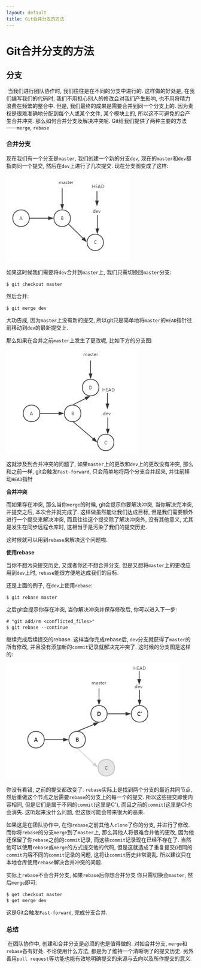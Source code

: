 ```yaml
---
layout: default
title: Git合并分支的方法
---
```


# Git合并分支的方法

## 分支

​	当我们进行团队协作时, 我们往往是在不同的分支中进行的. 这样做的好处是, 在我们编写我们的代码时, 我们不用担心别人的修改会对我们产生影响, 也不用将精力浪费在频繁的整合中. 但是, 我们最终的成果是需要合并到同一个分支上的. 因为责权是很难准确地分配到每个人或某个文件, 某个模块上的, 所以这不可避免的会产生合并冲突. 那么如何合并分支及解决冲突呢. Git给我们提供了两种主要的方法——`merge`, `rebase`

### 合并分支

现在我们有一个分支是`master`,  我们创建一个新的分支`dev`,  现在的`master`和`dev`都指向同一个提交, 然后在`dev`上进行了几次提交. 现在分支图变成了这样:

![1561657491553](pics/graph0.png)

如果这时候我们需要将`dev`合并到`master`上, 我们只需切换回`master`分支:

```
$ git checkout master
```

然后合并:

```
$ git merge dev
```

大功告成, 因为`master`上没有新的提交, 所以git只是简单地将`master`的`HEAD`指针往前移动到`dev`的最新提交上.

那么如果在合并之前`master`上发生了更改呢, 比如下方的分支图:

![分支图](pics/graph1.png)

这就涉及到合并冲突的问题了, 如果`master`上的更改和`dev`上的更改没有冲突, 那么和之前一样, git会触发`Fast-forward`, 只会简单地将两个分支合并起来, 并往前移动`HEAD`指针

**合并冲突**

而如果存在冲突, 那么当你`merge`的时候, git会提示你要解决冲突, 当你解决完冲突, 并提交之后, 本次合并就完成了. 这样做虽然能让我们达成目标, 但是我们需要额外进行一个提交来解决冲突, 而且往往这个提交除了解决冲突外, 没有其他意义, 尤其是发生在同步远程仓库时, 这相当于是污染了我们的提交历史.

这时候就可以用到`rebase`来解决这个问题啦.

**使用rebase**

当你不想污染提交历史, 又或者你还不想合并分支, 但是又想将`master`上的更改应用到`dev`上时, `rebase`能很方便地达成我们的目标.

还是上面的例子, 在`dev`上使用`rebase`:

```
$ git rebase master
```

之后git会提示你存在冲突, 当你解决冲突并保存修改后, 你可以进入下一步:

```
# "git add/rm <conflicted_files>"
$ git rebase --continue
```

继续完成后续提交的rebase. 这样当你完成rebase后, `dev`分支就获得了`master`的所有修改, 并且没有添加新的`commit`记录就解决完冲突了. 这时候的分支图是这样的:

![分支图](pics/graph2.png)

你没有看错, 之前的提交都改变了. `rebase`实际上是找到两个分支的最近共同节点, 然后重做这个节点之后需要`rebase`的分支上的每一个的提交. 所以这些提交即使内容相同, 但是它们是属于不同的`commit`(这里是C'), 而且之前的`commit`(这里是C)也会消失. 这听起来没什么问题, 但这很可能会带来很大的恶果.

如果这是在团队协作中, 在你`rebase`之前其他人`clone`了你的分支, 并进行了修改. 而你将`rebase`的分支`merge`到了`master`上, 那么其他人将很难合并他的更改, 因为他还保留了你`rebase`之前的`commit`记录, 而这些`commit`记录现在已经不存在了. 当然他可以使用`rebase`或`merge`的方式提交他的代码, 但是这就造成了重复提交(相同的`commit`内容不同的`commit`记录的问题, 这将让`commit`历史非常混乱. 所以建议只在本地仓库使用`rebase`解决合并冲突的问题.

实际上`rebase`不会合并分支, 如果`rebase`后你想合并分支 你只需切换会`master`, 然后`merge`即可:

```
$ get checkout master
$ get merge dev
```

这是Git会触发`Fast-forward`, 完成分支合并.

### 总结

​	在团队协作中, 创建和合并分支是必须的也是值得做的. 对如合并分支, `merge`和`rebase`各有好处. 不论使用什么方法, 都是为了维持一个清晰明了的提交历史. 另外善用`pull request`等功能也能有效地明确提交的来源与去向以及所作提交的意义.